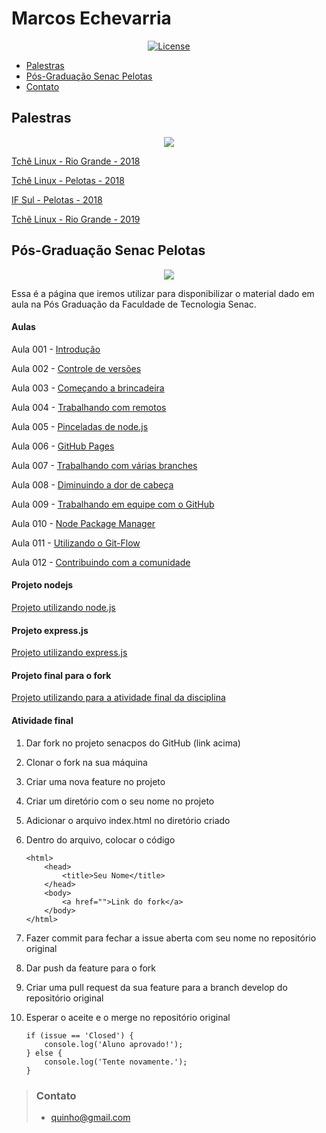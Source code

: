 Marcos Echevarria
===============

<p align="center">
<a href="https://packagist.org/packages/laravel/framework"><img src="https://poser.pugx.org/laravel/framework/license.svg" alt="License"></a>
</p>

* [Palestras](https://echevarria.github.io/#palestras)
* [Pós-Graduação Senac Pelotas](https://echevarria.github.io/#p%C3%B3s-gradua%C3%A7%C3%A3o-senac-pelotas)
* [Contato](https://echevarria.github.io/#contato)



## Palestras

<p align="center"><img src="http://renatadeazevedo.com.br/wp-content/uploads/2017/12/ICO-PALESTRA.png"></p>


[Tchê Linux - Rio Grande - 2018](https://docs.google.com/presentation/d/1pAamTN3a0dSDrlnTiEr-TjgAIP0wPsYWw7Y_nKP29Bs/edit?usp=sharing)

[Tchê Linux - Pelotas - 2018](https://docs.google.com/presentation/d/1ItxNHvvr19iZRi5wCJOqBs2g-h6mi9lmFQzSyg8U3wI/edit?usp=sharing)

[IF Sul - Pelotas - 2018](https://docs.google.com/presentation/d/1fQVVNkBhG65-G0V5SV4gsYBqLcZ5vF-WmLujQcamieU/edit?usp=sharing)

[Tchê Linux - Rio Grande - 2019](https://docs.google.com/presentation/d/1ItxNHvvr19iZRi5wCJOqBs2g-h6mi9lmFQzSyg8U3wI/edit?usp=sharing)


## Pós-Graduação Senac Pelotas

<p align="center"><img src="https://www.senacrs.com.br/imagens/senac_logo.png"></p>

Essa é a página que iremos utilizar para disponibilizar o material dado em aula na Pós Graduação da Faculdade de Tecnologia Senac.

#### Aulas

Aula 001 - [Introdução](https://docs.google.com/presentation/d/1TKlxBIbCcONGALe1pOmOoqMhwrV3_EO-YuyHdGl0Qls/edit?usp=sharing)

Aula 002 - [Controle de versões](https://docs.google.com/presentation/d/1VLYD22YrTMvCXU1-DhMIc4LeDsqpgrkq4mw1TGdbDiA/edit?usp=sharing)

Aula 003 - [Começando a brincadeira](https://docs.google.com/presentation/d/14waWZiGUv6r5cMgjjXxmDBY2zPObGPzPrX-qys7M4M0/edit?usp=sharing)

Aula 004 - [Trabalhando com remotos](https://docs.google.com/presentation/d/1WvefcjakPqQShfWZUyJw2GDRPCOSOjLMrXIYDnDvXmw/edit?usp=sharing)

Aula 005 - [Pinceladas de node.js](https://docs.google.com/presentation/d/1kME5miGY1vJmm5hgin7TC2mNvVCUNT1IGxU-DzUeS9o/edit?usp=sharing)

Aula 006 - [GitHub Pages](https://docs.google.com/presentation/d/1zgIHzg2SCITrxpp2ceV4hTfCTtK2x6XMyafWYcWcqK0/edit?usp=sharing)

Aula 007 - [Trabalhando com várias branches](https://docs.google.com/presentation/d/1fbG2yBRsSrVnKOs4-f1xYXGmvKGGAJ6AsSZCvsDH6_M/edit?usp=sharing)

Aula 008 - [Diminuindo a dor de cabeça](https://docs.google.com/presentation/d/1o9rhAYGrAu4RyQXmW47WqacstRW8a5oaVwgQqMH9AlI/edit?usp=sharing)

Aula 009 - [Trabalhando em equipe com o GitHub](https://docs.google.com/presentation/d/1JKRuROpGLErdtNUHNfgpitRInZNSiNHATdisjbwSM9o/edit?usp=sharing)

Aula 010 - [Node Package Manager](https://docs.google.com/presentation/d/11GBK7-qDGSPSoSDO8B-tWyp_2yewtSy4WEvMR1IKsVg/edit?usp=sharing)

Aula 011 - [Utilizando o Git-Flow](https://docs.google.com/presentation/d/1GiZZtE-nlHsoZL9C9vZV2aIdVw_FM77e44JbgRNyF-A/edit?usp=sharing)

Aula 012 - [Contribuindo com a comunidade](https://docs.google.com/presentation/d/1f7tBcIHYT3vPJATEooFSYbV45wLE4Y8gPOVHvwr8b9c/edit?usp=sharing)


#### Projeto nodejs

[Projeto utilizando node.js](https://github.com/echevarria/nodepos)

#### Projeto express.js 

[Projeto utilizando express.js](https://github.com/echevarria/expressjspos)

#### Projeto final para o fork 

[Projeto utilizando para a atividade final da disciplina](https://github.com/echevarria/senacpos)

#### Atividade final

1.  Dar fork no projeto senacpos do GitHub (link acima)
2.  Clonar o fork na sua máquina
3.  Criar uma nova feature no projeto
4.  Criar um diretório com o seu nome no projeto
5.  Adicionar o arquivo index.html no diretório criado
6.  Dentro do arquivo, colocar o código

        <html>
            <head>
                <title>Seu Nome</title>
            </head>
            <body>
                <a href="">Link do fork</a>
            </body>
        </html>
          
7.  Fazer commit para fechar a issue aberta com seu nome no repositório original
8.  Dar push da feature para o fork
9.  Criar uma pull request da sua feature para a branch develop do repositório original
10. Esperar o aceite e o merge no repositório original

        if (issue == 'Closed') {
            console.log('Aluno aprovado!');
        } else {
            console.log('Tente novamente.');
        }

> ### Contato
>
> - quinho@gmail.com

